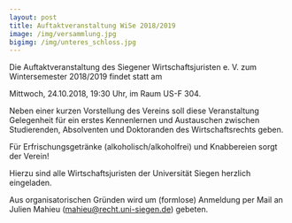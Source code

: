 ```yaml
---
layout: post
title: Auftaktveranstaltung WiSe 2018/2019
image: /img/versammlung.jpg
bigimg: /img/unteres_schloss.jpg
---
```

	



Die Auftaktveranstaltung des Siegener Wirtschaftsjuristen e. V. zum Wintersemester 2018/2019 findet statt am

Mittwoch, 24.10.2018, 19:30 Uhr, im Raum US-F 304.

Neben einer kurzen Vorstellung des Vereins soll diese Veranstaltung Gelegenheit für ein erstes Kennenlernen und Austauschen zwischen Studierenden, Absolventen und Doktoranden des Wirtschaftsrechts geben.

Für Erfrischungsgetränke (alkoholisch/alkoholfrei) und Knabbereien sorgt der Verein!

Hierzu sind alle Wirtschaftsjuristen der Universität Siegen herzlich eingeladen.

Aus organisatorischen Gründen wird um (formlose) Anmeldung per Mail an Julien Mahieu (<mahieu@recht.uni-siegen.de>) gebeten.
